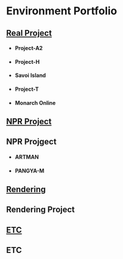 # Environment Portfolio

## [Real Project](https://github.com/initst/PortfolioHAN_2024/blob/main/Env_Real.md)
- #### Project-A2
- #### Project-H
- #### Savoi Island
- #### Project-T
- #### Monarch Online

## [NPR Project](https://github.com/initst/PortfolioHAN_2024/blob/main/Env_NPR.md)
## NPR Projgect
- #### ARTMAN
- #### PANGYA-M

## [Rendering](https://github.com/initst/PortfolioHAN_2024/blob/main/Env_Real.md)
## Rendering Project

## [ETC](https://github.com/initst/PortfolioHAN_2024/blob/main/Env_Real.md)
## ETC
